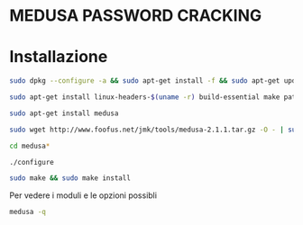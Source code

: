 # MEDUSA PASSWORD CRACKING 


# Installazione 

```bash
sudo dpkg --configure -a && sudo apt-get install -f && sudo apt-get update

sudo apt-get install linux-headers-$(uname -r) build-essential make patch subversion openssl libssl-dev libncp-dev libpq-dev libgcrypt11-dev libgnutls-dev libsvn-dev zlib1g-dev libssh2-1-dev libnl-dev gettext autoconf tcl8.5 libpcap0.8-dev python-scapy python-dev cracklib-runtime macchanger-gtk tshark ethtool

sudo apt-get install medusa

sudo wget http://www.foofus.net/jmk/tools/medusa-2.1.1.tar.gz -O - | sudo tar -xvz

cd medusa*

./configure

sudo make && sudo make install
```
Per vedere i moduli e le opzioni possibli
```bash
medusa -q
```


```bash

```

